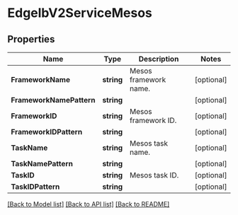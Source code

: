 # EdgelbV2ServiceMesos

## Properties

Name | Type | Description | Notes
------------ | ------------- | ------------- | -------------
**FrameworkName** | **string** | Mesos framework name. | [optional] 
**FrameworkNamePattern** | **string** |  | [optional] 
**FrameworkID** | **string** | Mesos framework ID. | [optional] 
**FrameworkIDPattern** | **string** |  | [optional] 
**TaskName** | **string** | Mesos task name. | [optional] 
**TaskNamePattern** | **string** |  | [optional] 
**TaskID** | **string** | Mesos task ID. | [optional] 
**TaskIDPattern** | **string** |  | [optional] 

[[Back to Model list]](../README.md#documentation-for-models) [[Back to API list]](../README.md#documentation-for-api-endpoints) [[Back to README]](../README.md)


